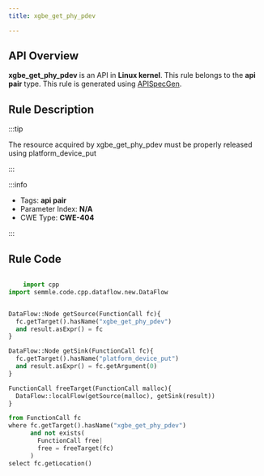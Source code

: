 ```yaml
---
title: xgbe_get_phy_pdev

---
```



## API Overview
**xgbe_get_phy_pdev** is an API in **Linux kernel**. This rule belongs to the **api pair** type. This rule is generated using [APISpecGen](../../tools/APISpecGen).
## Rule Description

:::tip

The resource acquired by xgbe_get_phy_pdev must be properly released using platform_device_put

:::

:::info

- Tags: **api pair**
- Parameter Index: **N/A**
- CWE Type: **CWE-404**

:::

## Rule Code
```python

    import cpp
import semmle.code.cpp.dataflow.new.DataFlow


DataFlow::Node getSource(FunctionCall fc){
  fc.getTarget().hasName("xgbe_get_phy_pdev")
  and result.asExpr() = fc
}

DataFlow::Node getSink(FunctionCall fc){
  fc.getTarget().hasName("platform_device_put")
  and result.asExpr() = fc.getArgument(0)
}

FunctionCall freeTarget(FunctionCall malloc){
  DataFlow::localFlow(getSource(malloc), getSink(result))
}

from FunctionCall fc
where fc.getTarget().hasName("xgbe_get_phy_pdev")
      and not exists(
        FunctionCall free| 
        free = freeTarget(fc)
      )
select fc.getLocation()

    
```